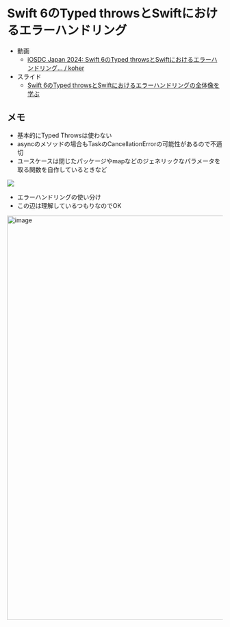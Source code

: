 # Swift 6のTyped throwsとSwiftにおけるエラーハンドリング

- 動画
    - [iOSDC Japan 2024: Swift 6のTyped throwsとSwiftにおけるエラーハンドリング… / koher](https://www.youtube.com/watch?v=YtRra0lVaBA&ab_channel=iOSDCJapan&loop=0)
- スライド
    - [Swift 6のTyped throwsとSwiftにおけるエラーハンドリングの全体像を学ぶ](https://speakerdeck.com/koher/swift-6notyped-throwstoswiftniokeruerahandoringunoquan-ti-xiang-woxue-bu?slide=53)

## メモ
- 基本的にTyped Throwsは使わない
- asyncのメソッドの場合もTaskのCancellationErrorの可能性があるので不適切
- ユースケースは閉じたパッケージやmapなどのジェネリックなパラメータを取る関数を自作しているときなど

![](https://i.imgur.com/SjKpmDJ.jpeg)

- エラーハンドリングの使い分け
- この辺は理解しているつもりなのでOK

<img width="943" alt="image" src="https://github.com/user-attachments/assets/d7a437a2-be10-4aff-a0eb-02e7d5812b0b">

